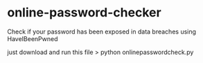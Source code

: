 # online-password-checker
Check if your password has been exposed in data breaches using HaveIBeenPwned

just download and run this file > python onlinepasswordcheck.py 
